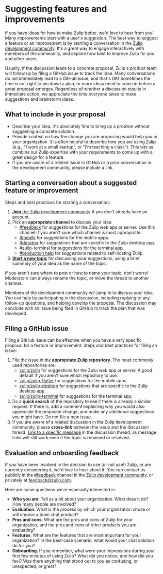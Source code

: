 # Suggesting features and improvements

If you have ideas for how to make Zulip better, we'd love to hear from you! Many
improvements start with a user's suggestion. The best way to suggest a feature
or an improvement is by starting a conversation in the [Zulip development
community](https://zulip.com/development-community/). It's a great way to engage
interactively with members of the community, and explore how best to improve
Zulip for you and other users.

Usually, if the discussion leads to a concrete proposal, Zulip's product team
will follow up by filing a GitHub issue to track the idea. Many conversations do
not immediately lead to a GitHub issue, and that's OK! Sometimes the time is not
right to pin down a plan, or more ideas need to come in before a great proposal
emerges. Regardless of whether a discussion results in immediate action, we
appreciate the time everyone takes to make suggestions and brainstorm ideas.

## What to include in your proposal

- Describe your idea. It's absolutely fine to bring up a problem without
  suggesting a concrete solution.
- Provide context on how the change you are proposing would help you or your
  organization. It is often helpful to describe how you are using Zulip (e.g.,
  "I work at a small startup", or "I'm teaching a class"). This lets us combine
  our Zulip expertise with your requirements to come up with a great design for
  a feature.
- If you are aware of a related issue in GitHub or a prior conversation in the
  development community, please include a link.

## Starting a conversation about a suggested feature or improvement

Steps and best practices for starting a conversation:

1. [**Join** the Zulip development
   community](https://zulip.com/development-community/) if you don't already
   have an account.
2. Pick an **appropriate channel** to discuss your idea:
   - [#feedback](https://chat.zulip.org/#narrow/channel/137-feedback) for suggestions for
     the Zulip web app or server. Use this channel if you aren't sure which channel is
     most appropriate.
   - [#mobile](https://chat.zulip.org/#narrow/channel/48-mobile) for suggestions
     for the mobile apps.
   - [#desktop](https://chat.zulip.org/#narrow/channel/16-desktop) for suggestions
     that are specific to the Zulip desktop app.
   - [#zulip-terminal](https://chat.zulip.org/#narrow/channel/206-zulip-terminal)
     for suggestions for the terminal app.
   - [#production
     help](https://chat.zulip.org/#narrow/channel/31-production-help) for suggestions
     related to self-hosting Zulip.
3. **[Start a new topic](https://zulip.com/help/introduction-to-topics#how-to-start-a-new-topic)**
   for discussing your suggestions, using a brief summary of your idea as the
   name of the topic.

If you aren't sure where to post or how to name your topic, don't worry!
Moderators can always rename the topic, or move the thread to another channel.

Members of the development community will jump in to discuss your idea. You can
help by participating in the discussion, including replying to any follow-up
questions, and helping develop the proposal. The discussion may conclude with an
issue being filed in GitHub to track the plan that was developed.

## Filing a GitHub issue

Filing a GitHub issue can be effective when you have a very specific proposal
for a feature or improvement. Steps and best practices for filing an issue:

1. File the issue in the **appropriate [Zulip
   repository](https://github.com/zulip)**. The most commonly used repositories
   are:
   - [zulip/zulip](https://github.com/zulip/zulip/issues) for suggestions for the
     Zulip web app or server. A good default if you aren't sure which repository
     to use.
   - [zulip/zulip-flutter](https://github.com/zulip/zulip-flutter/issues) for
     suggestions for the mobile apps.
   - [zulip/zulip-desktop](https://github.com/zulip/zulip-desktop/issues) for
     suggestions that are specific to the Zulip desktop app.
   - [zulip/zulip-terminal](https://github.com/zulip/zulip-terminal/issues) for
     suggestions for the terminal app.
2. Do a **quick search** of the repository to see if there is already a similar
   request. If there is, add a comment explaining why you would also appreciate
   the proposed change, and make any additional suggestions you might have. Do
   not file a new issue.
3. If you are aware of a related discussion in the Zulip development community,
   please **cross-link** between the issue and the discussion thread. [Link to a
   specific
   message](https://zulip.com/help/link-to-a-message-or-conversation#get-a-link-to-a-specific-message)
   in the discussion thread, as message links will still work even if the topic is
   renamed or resolved.

## Evaluation and onboarding feedback

If you have been involved in the decision to use (or not use!) Zulip, or are
currently considering it, we'd love to hear about it. You can contact us
publicly in the [#feedback](https://chat.zulip.org/#narrow/channel/137-feedback)
channel in the [Zulip development
community](https://zulip.com/development-community/), or privately at
[feedback@zulip.com](mailto:feedback@zulip.com).

Here are some questions we're especially interested in:

- **Who you are**: Tell us a bit about your organization. What does it do? How many
  people are involved?
- **Evaluation**: What is the process by which your organization chose or will
  choose a team chat product?
- **Pros and cons**: What are the pros and cons of Zulip for your organization,
  and the pros and cons of other products you are evaluating?
- **Features**: What are the features that are most important for your
  organization? In the best-case scenario, what would your chat solution do
  for you?
- **Onboarding**: If you remember, what were your impressions during your first
  few minutes of using Zulip? What did you notice, and how did you feel? Was
  there anything that stood out to you as confusing, or unexpected, or great?
